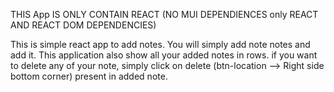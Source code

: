 THIS App IS ONLY CONTAIN REACT (NO MUI DEPENDIENCES only REACT AND REACT DOM DEPENDENCIES)


This is simple react app to add notes.
You will simply add note notes and add it.
This application also show all your added notes in rows.
if you want to delete any of your note, simply click on delete (btn-location --> Right side bottom corner) present in added note. 
